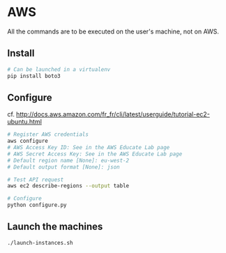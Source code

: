 # AWS

All the commands are to be executed on the user's machine, not on AWS.

## Install

```bash
# Can be launched in a virtualenv
pip install boto3
```

## Configure

cf. http://docs.aws.amazon.com/fr_fr/cli/latest/userguide/tutorial-ec2-ubuntu.html

```bash
# Register AWS credentials
aws configure
# AWS Access Key ID: See in the AWS Educate Lab page
# AWS Secret Access Key: See in the AWS Educate Lab page
# Default region name [None]: eu-west-2
# Default output format [None]: json

# Test API request
aws ec2 describe-regions --output table

# Configure
python configure.py
```

## Launch the machines

```bash
./launch-instances.sh
```
